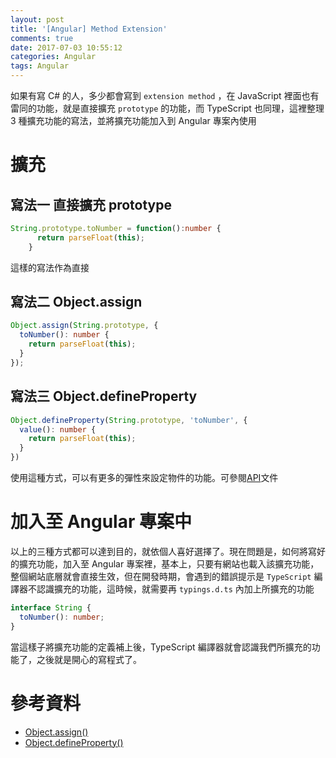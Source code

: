 ```yaml
---
layout: post
title: '[Angular] Method Extension'
comments: true
date: 2017-07-03 10:55:12
categories: Angular
tags: Angular
---
```


如果有寫 C# 的人，多少都會寫到 `extension method` ，在 JavaScript 裡面也有雷同的功能，就是直接擴充 `prototype` 的功能，而 TypeScript 也同理，這裡整理 3 種擴充功能的寫法，並將擴充功能加入到 Angular 專案內使用

<!-- more -->

# 擴充

## 寫法一 直接擴充 prototype

```typescript
String.prototype.toNumber = function():number {
      return parseFloat(this);
    }
```

這樣的寫法作為直接

## 寫法二 Object.assign

```typescript
Object.assign(String.prototype, {
  toNumber(): number {
    return parseFloat(this);
  }
});
```



## 寫法三 Object.defineProperty

```typescript
Object.defineProperty(String.prototype, 'toNumber', {
  value(): number {
    return parseFloat(this);
  }
})
```

使用這種方式，可以有更多的彈性來設定物件的功能。可參閱[API](https://developer.mozilla.org/en-US/docs/Web/JavaScript/Reference/Global_Objects/Object/defineProperty)文件



# 加入至 Angular 專案中

以上的三種方式都可以達到目的，就依個人喜好選擇了。現在問題是，如何將寫好的擴充功能，加入至 Angular 專案裡，基本上，只要有網站也載入該擴充功能，整個網站底層就會直接生效，但在開發時期，會遇到的錯誤提示是 `TypeScript` 編譯器不認識擴充的功能，這時候，就需要再 `typings.d.ts` 內加上所擴充的功能

```typescript
interface String {
  toNumber(): number;
}
```

當這樣子將擴充功能的定義補上後，TypeScript 編譯器就會認識我們所擴充的功能了，之後就是開心的寫程式了。



# 參考資料

* [Object.assign()](https://developer.mozilla.org/en-US/docs/Web/JavaScript/Reference/Global_Objects/Object/assign)
* [Object.defineProperty()](https://developer.mozilla.org/en-US/docs/Web/JavaScript/Reference/Global_Objects/Object/defineProperty)